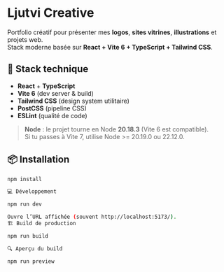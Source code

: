 # Ljutvi Creative

Portfolio créatif pour présenter mes **logos**, **sites vitrines**, **illustrations** et projets web.  
Stack moderne basée sur **React + Vite 6 + TypeScript + Tailwind CSS**.

## 🚀 Stack technique
- **React** + **TypeScript**
- **Vite 6** (dev server & build)
- **Tailwind CSS** (design system utilitaire)
- **PostCSS** (pipeline CSS)
- **ESLint** (qualité de code)

> **Node** : le projet tourne en Node **20.18.3** (Vite 6 est compatible).  
> Si tu passes à Vite 7, utilise Node >= 20.19.0 ou 22.12.0.

## 📦 Installation
```bash
npm install

💻 Développement

npm run dev

Ouvre l’URL affichée (souvent http://localhost:5173/).
🏗️ Build de production

npm run build

🔍 Aperçu du build

npm run preview